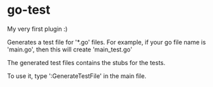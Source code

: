 # go-test
My very first plugin :)

Generates a test file for '\*.go' files. For example, if your go file name is 'main.go', then this will create 'main\_test.go'

The generated test files contains the stubs for the tests.

To use it, type ':GenerateTestFile' in the main file.
